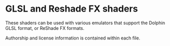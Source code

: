 # GLSL and Reshade FX shaders

These shaders can be used with various emulators that support the Dolphin GLSL format, or ReShade FX formats.

Authorship and license information is contained within each file.
